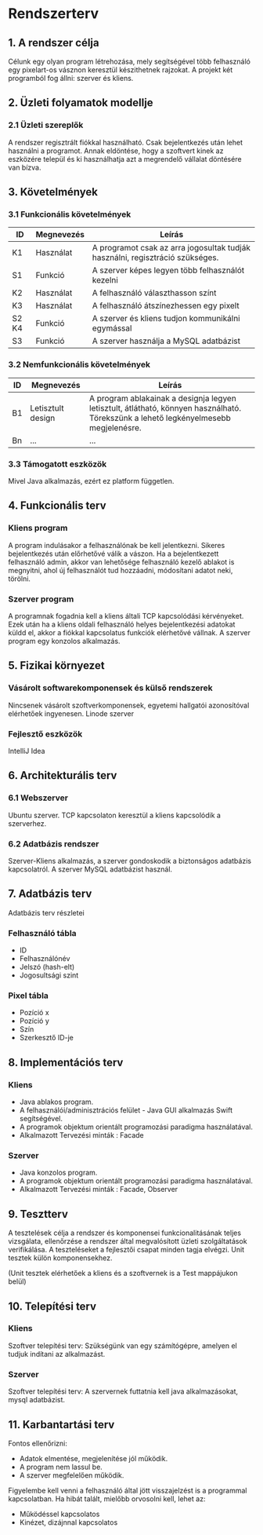 # Rendszerterv
## 1. A rendszer célja

Célunk egy olyan program létrehozása, mely segítségével több felhasználó egy pixelart-os vásznon keresztül készithetnek rajzokat. A projekt két programból fog állni: szerver és kliens.


## 2. Üzleti folyamatok modellje

### 2.1 Üzleti szereplők

A rendszer regisztrált fiókkal használható. Csak bejelentkezés után lehet használni a programot.
Annak eldöntése, hogy a szoftvert kinek az eszközére települ és ki használhatja
azt a megrendelő vállalat döntésére van bízva.


## 3. Követelmények

### 3.1 Funkcionális követelmények

| ID | Megnevezés | Leírás |
| --- | --- | --- |
| K1 | Használat | A programot csak az arra jogosultak tudják használni, regisztráció szükséges. |
| S1 | Funkció | A szerver képes legyen több felhasználót kezelni |
| K2 | Használat | A felhasználó választhasson színt |
| K3 | Használat | A felhasználó átszínezhessen egy pixelt |
| S2 K4 | Funkció | A szerver és kliens tudjon kommunikálni egymással |
| S3 | Funkció | A szerver használja a MySQL adatbázist |

### 3.2 Nemfunkcionális követelmények

| ID | Megnevezés | Leírás |
| --- | --- | --- |
| B1 | Letisztult design | A program ablakainak a designja legyen letisztult, átlátható, könnyen használható. Törekszünk a lehető legkényelmesebb megjelenésre.
| Bn | ... | ...

### 3.3 Támogatott eszközök
Mivel Java alkalmazás, ezért ez platform független.

## 4. Funkcionális terv
### Kliens program
A program indulásakor a felhasználónak be kell jelentkezni. Sikeres bejelentkezés után előrhetővé válik a vászon.
Ha a bejelentkezett felhasználó admin, akkor van lehetősége felhasználó kezelő ablakot is megnyitni, ahol új felhasználót tud hozzáadni, módosítani adatot neki, törölni.

### Szerver program
A programnak fogadnia kell a kliens általi TCP kapcsolódási kérvényeket. Ezek után ha a kliens oldali felhasználó helyes bejelentkezési adatokat küldd el, akkor a fiókkal kapcsolatus funkciók elérhetővé vállnak. A szerver program egy konzolos alkalmazás.


## 5. Fizikai környezet

### Vásárolt softwarekomponensek és külső rendszerek
Nincsenek vásárolt szoftverkomponensek, egyetemi hallgatói azonosítóval elérhetőek ingyenesen.
Linode szerver

### Fejlesztő eszközök
IntelliJ Idea

## 6. Architekturális terv

### 6.1 Webszerver
Ubuntu szerver. TCP kapcsolaton keresztül a kliens kapcsolódik a szerverhez.

### 6.2 Adatbázis rendszer
Szerver-Kliens alkalmazás, a szerver gondoskodik a biztonságos adatbázis kapcsolatról.
A szerver MySQL adatbázist használ.

## 7. Adatbázis terv

Adatbázis terv részletei

### Felhasználó tábla
 * ID
 * Felhasználónév
 * Jelszó (hash-elt)
 * Jogosultsági szint

### Pixel tábla
 * Pozíció x
 * Pozíció y
 * Szín
 * Szerkesztő ID-je
 

## 8. Implementációs terv

### Kliens
 * Java ablakos program.
 * A felhasználói/adminisztrációs felület - Java GUI alkalmazás Swift segítségével.
 * A programok objektum orientált programozási paradigma használatával.
 * Alkalmazott Tervezési minták : Facade

### Szerver
 * Java konzolos program.
 * A programok objektum orientált programozási paradigma használatával.
 * Alkalmazott Tervezési minták : Facade, Observer


## 9. Tesztterv

A tesztelések célja a rendszer és komponensei funkcionalitásának teljes vizsgálata,
ellenőrzése a rendszer által megvalósított üzleti szolgáltatások verifikálása.
A teszteléseket a fejlesztői csapat minden tagja elvégzi.
Unit tesztek külön komponensekhez.

(Unit tesztek elérhetőek a kliens és a szoftvernek is a Test mappájukon belül)

## 10. Telepítési terv

### Kliens
Szoftver telepítési terv: Szükségünk van egy számítógépre, amelyen el tudjuk indítani az alkalmazást. 

### Szerver
Szoftver telepítési terv: A szervernek futtatnia kell java alkalmazásokat, mysql adatbázist.

## 11. Karbantartási terv

Fontos ellenőrizni:
*	Adatok elmentése, megjelenítése jól működik.
*	A program nem lassul be.
*	A szerver megfelelően működik.

Figyelembe kell venni a felhasználó által jött visszajelzést is a programmal kapcsolatban.
Ha hibát talált, mielőbb orvosolni kell, lehet az:
*	Működéssel kapcsolatos
*	Kinézet, dizájnnal kapcsolatos
